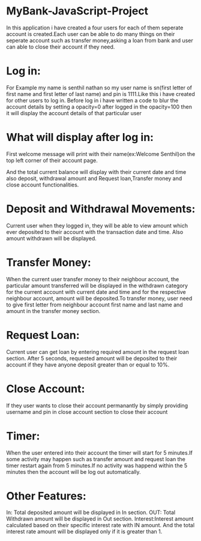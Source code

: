 # MyBank-JavaScript-Project
In this application i have created a four users for each of them seperate account is created.Each user can be able to do many things on their seperate account such as transfer money,asking a loan from bank and user can able to close their account if they need.

# Log in:
For Example my name is senthil nathan so my user name is sn(first letter of first name and first letter of last name) and pin is 1111.Like this i have created for other users to log in.
Before log in i have written a code to blur the account details by setting a opacity=0 after logged in the opacity=100 then it will display the account details of that particular user

# What will display after log in:
First welcome message will print with their name(ex:Welcome Senthil)on the top left corner of their account page.

And the total current balance will display with their current date and time also deposit, withdrawal amount and 
Request loan,Transfer money and close account functionalities.

# Deposit and Withdrawal Movements:
Current user when they logged in, they will be able to view amount which ever deposited to their account with the transaction date and time. Also amount withdrawn will be displayed.

# Transfer Money:
When the current user transfer money to their neighbour account, the particular amount transferred will be displayed in the withdrawn category for the current account with current date and time
and for the respective neighbour account, amount will be deposited.To transfer money,
user need to give first letter from neighbour account first name and last name and amount in the transfer money section.

# Request Loan:
Current user can get loan by entering required amount in the request loan section. After 5 seconds, requested amount will be deposited to their account if they have anyone deposit greater than or equal to 10%.

# Close Account:
If they user wants to close their account permanantly by simply providing username and pin in close account section to close their account

# Timer:
When the user entered into their account the timer will start for 5 minutes.If some activity may happen such as transfer amount and request loan
the timer restart again from 5 minutes.If no activity was happend within the 5 minutes then the account will be log out automatically.

# Other Features:
In: Total deposited amount will be displayed in In section.
OUT: Total Withdrawn amount will be displayed in Out section.
Interest:Interest amount calculated based on their specific interest rate with IN amount. And the total interest rate amount will be displayed only if it is greater than 1.

